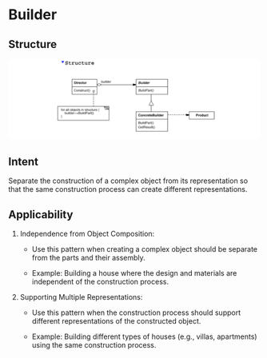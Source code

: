# Builder
## Structure

![Builder](./imgs/builder.png)

## Intent

Separate the construction of a complex object from its representation so that
the same construction process can create different representations.

## Applicability

1. Independence from Object Composition:

    - Use this pattern when creating a complex object should be separate from the parts and their assembly.

    - Example: Building a house where the design and materials are independent of the construction process.

1. Supporting Multiple Representations:

    - Use this pattern when the construction process should support different representations of the constructed object.

    - Example: Building different types of houses (e.g., villas, apartments) using the same construction process.